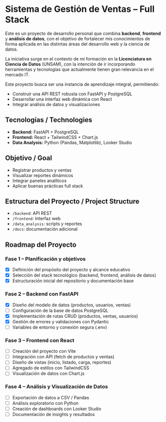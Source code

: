 # Sistema de Gestión de Ventas – Full Stack

Este es un proyecto de desarrollo personal que combina **backend**, **frontend** y **análisis de datos**, con el objetivo de fortalecer mis conocimientos de forma aplicada en las distintas áreas del desarrollo web y la ciencia de datos.

La iniciativa surge en el contexto de mi formación en la **Licenciatura en Ciencia de Datos** (UNSAM), con la intención de ir incorporando herramientas y tecnologías que actualmente tienen gran relevancia en el mercado IT. 

Este proyecto busca ser una instancia de aprendizaje integral, permitiendo:
- Construir una API REST robusta con FastAPI y PostgreSQL
- Desarrollar una interfaz web dinámica con React
- Integrar análisis de datos y visualizaciones

## Tecnologías / Technologies

- **Backend:** FastAPI + PostgreSQL
- **Frontend:** React + TailwindCSS + Chart.js
- **Data Analysis:** Python (Pandas, Matplotlib), Looker Studio

## Objetivo / Goal

- Registrar productos y ventas
- Visualizar reportes dinámicos
- Integrar paneles analíticos
- Aplicar buenas prácticas full stack

## Estructura del Proyecto / Project Structure
- `/backend`: API REST
- `/frontend`: Interfaz web
- `/data_analysis`: scripts y reportes
- `/docs`: documentación adicional

## Roadmap del Proyecto

### Fase 1 – Planificación y objetivos
- [x] Definición del propósito del proyecto y alcance educativo
- [x] Selección del stack tecnológico (backend, frontend, análisis de datos)
- [x] Estructuración inicial del repositorio y documentación base

### Fase 2 – Backend con FastAPI
- [x] Diseño del modelo de datos (productos, usuarios, ventas)
- [ ] Configuración de la base de datos PostgreSQL
- [x] Implementación de rutas CRUD (productos, ventas, usuarios)
- [x] Gestión de errores y validaciones con Pydantic
- [ ] Variables de entorno y conexión segura (.env)

### Fase 3 – Frontend con React
- [ ] Creación del proyecto con Vite
- [ ] Integración con API (fetch de productos y ventas)
- [ ] Diseño de vistas (inicio, listado, carga, reportes)
- [ ] Agregado de estilos con TailwindCSS
- [ ] Visualización de datos con Chart.js

### Fase 4 – Análisis y Visualización de Datos
- [ ] Exportación de datos a CSV / Pandas
- [ ] Análisis exploratorio con Python
- [ ] Creación de dashboards con Looker Studio
- [ ] Documentación de insights y resultados
